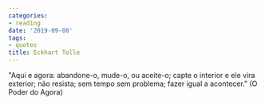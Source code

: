 ```yaml
---
categories:
- reading
date: '2019-09-08'
tags:
- quotes
title: Eckhart Tolle
---
```


"Aqui e agora: abandone-o, mude-o, ou aceite-o; capte o interior e ele vira exterior; não resista; sem tempo sem problema; fazer igual a acontecer." (O Poder do Agora)